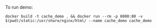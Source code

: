 To run demo:

```docker build -t cache_demo . && docker run --rm -p 8080:80 -v $(pwd)/static:/usr/share/nginx/html/ --name cache_demo cache_demo```
